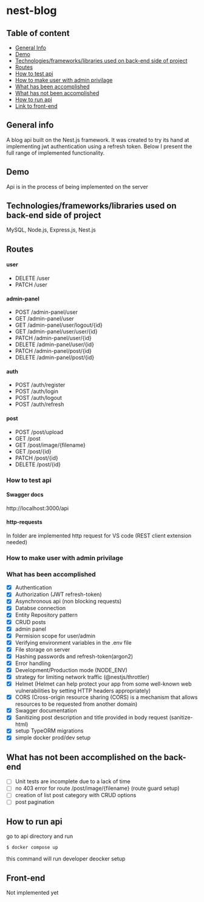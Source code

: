 # nest-blog

## Table of content

- [General Info](#general-info)
- [Demo](#demo)
- [Technologies/frameworks/libraries used on back-end side of project](#technologiesframeworkslibraries-used-on-front-end-side-of-project)
- [Routes](#routes)
- [How to test api](#how-to-test-api)
- [How to make user with admin privilage]()
- [What has been accomplished](#what-has-been-accomplished)
- [What has not been accomplished](#what-has-not-been-accomplished)
- [How to run api](#how-to-run-api)
- [Link to front-end]()

## General info

A blog api built on the Nest.js framework. It was created to try its hand at implementing jwt authentication using a refresh token. Below I present the full range of implemented functionality.

## Demo

Api is in the process of being implemented on the server

## Technologies/frameworks/libraries used on back-end side of project

MySQL, Node.js, Express.js, Nest.js

## Routes

#### user

- DELETE /user
- PATCH /user

#### admin-panel

- POST /admin-panel/user
- GET /admin-panel/user
- GET /admin-panel/user/logout/{id}
- GET /admin-panel/user/user/{id}
- PATCH /admin-panel/user/{id}
- DELETE /admin-panel/user/{id}
- PATCH /admin-panel/post/{id}
- DELETE /admin-panel/post/{id}

#### auth

- POST /auth/register
- POST /auth/login
- POST /auth/logout
- POST /auth/refresh

#### post

- POST /post/upload
- GET /post
- GET /post/image/{filename}
- GET /post/{id}
- PATCH /post/{id}
- DELETE /post/{id}

### How to test api

#### Swagger docs

http://localhost:3000/api

#### http-requests

In folder are implemented http request for VS code (REST client extension needed)

### How to make user with admin privilage

### What has been accomplished

- [x] Authentication
- [x] Authorization (JWT refresh-token)
- [x] Asynchronous api (non blocking requests)
- [x] Databse connection
- [x] Entity Repository pattern
- [x] CRUD posts
- [x] admin panel
- [x] Permision scope for user/admin
- [x] Verifying environment variables in the .env file
- [x] File storage on server
- [x] Hashing passwords and refresh-token(argon2)
- [x] Error handling
- [x] Development/Production mode (NODE_ENV)
- [x] strategy for limiting network traffic (@nestjs/throttler)
- [x] Helmet (Helmet can help protect your app from some well-known web vulnerabilities by setting HTTP headers appropriately)
- [x] CORS (Cross-origin resource sharing (CORS) is a mechanism that allows resources to be requested from another domain)
- [x] Swagger documentation
- [x] Sanitizing post description and title provided in body request (sanitize-html)
- [x] setup TypeORM migrations
- [x] simple docker prod/dev setup

## What has not been accomplished on the back-end

- [ ] Unit tests are incomplete due to a lack of time
- [ ] no 403 error for route /post/image/{filename} (route guard setup)
- [ ] creation of list post category with CRUD options
- [ ] post pagination

## How to run api

go to api directory and run

```
$ docker compose up
```

this command will run developer deocker setup

## Front-end

Not implemented yet
